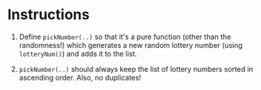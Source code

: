 # Instructions

1. Define `pickNumber(..)` so that it's a pure function (other than the randomness!) which generates a new random lottery number (using `lotteryNum()`) and adds it to the list.

2. `pickNumber(..)` should always keep the list of lottery numbers sorted in ascending order. Also, no duplicates!
